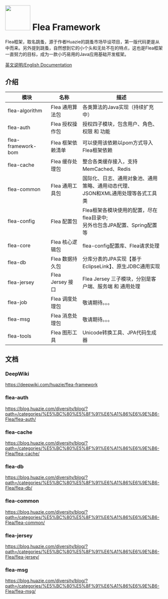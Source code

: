 # <img src="src/docs/flea-framework.png" width="80" height="80"> Flea Framework
Flea框架，取名跳蚤，源于作者Huazie的跳蚤市场毕设项目，第一版代码更是从中而来。另外提到跳蚤，自然想到它的小个头和无处不在的特点，这也是Flea框架一直努力的目标，成为一款小巧易用的Java应用基础开发框架。

[英文说明/English Documentation](README_EN.md)

## 介绍

|  模块                  |  名称              |    描述                                |
|-----------------------|--------------------| --------------------------------------|
|  flea-algorithm       | Flea 通用算法包     | 各类算法的Java实现（持续扩充中）  |
|  flea-auth            | Flea 授权操作包     | 授权四子模块，包含用户、角色、权限 和 功能|
|  flea-framework-bom   | Flea 框架依赖清单   | 可以使用该依赖以pom方式导入Flea框架依赖 |
|  flea-cache           | Flea 缓存处理包     | 整合各类缓存接入，支持MemCached、Redis  |
|  flea-common          | Flea 通用工具包     | 国际化、日志、通用对象池、通用策略、通用动态代理、<br/>JSON和XML通用处理等各式工具类|
|  flea-config          | Flea 配置包         | Flea框架各模块使用的配置，尽在flea目录中;<br/>另外也包含JPA配置、Spring配置等|
|  flea-core            | Flea 核心逻辑包     | flea-config配置库、Flea请求处理|
|  flea-db              | Flea 数据持久包     | 分库分表的JPA实现【基于EclipseLink】、原生JDBC通用实现|
|  flea-jersey          | Flea Jersey 接口    | Flea Jersey 三子模块，分别是客户端、服务端 和 通用处理|
|  flea-job             | Flea 调度处理包     | 敬请期待。。。|
|  flea-msg             | Flea 消息处理包     | 敬请期待。。。|
|  flea-tools           | Flea 图形工具       | Unicode转换工具、JPA代码生成器 |

## 文档

### DeepWiki

https://deepwiki.com/huazie/flea-framework

### flea-auth

https://blog.huazie.com/diversity/blog/?path=/categories/%E5%BC%80%E5%8F%91%E6%A1%86%E6%9E%B6-Flea/flea-auth/

### flea-cache

https://blog.huazie.com/diversity/blog/?path=/categories/%E5%BC%80%E5%8F%91%E6%A1%86%E6%9E%B6-Flea/flea-cache/

### flea-db

https://blog.huazie.com/diversity/blog/?path=/categories/%E5%BC%80%E5%8F%91%E6%A1%86%E6%9E%B6-Flea/flea-db/

### flea-common

https://blog.huazie.com/diversity/blog/?path=/categories/%E5%BC%80%E5%8F%91%E6%A1%86%E6%9E%B6-Flea/flea-common/

### flea-jersey

https://blog.huazie.com/diversity/blog/?path=/categories/%E5%BC%80%E5%8F%91%E6%A1%86%E6%9E%B6-Flea/flea-jersey/

### flea-msg

https://blog.huazie.com/diversity/blog/?path=/categories/%E5%BC%80%E5%8F%91%E6%A1%86%E6%9E%B6-Flea/flea-msg/